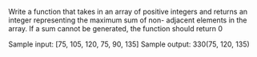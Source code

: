 Write a function that takes in an array of positive integers and returns an integer representing the maximum sum of non- adjacent elements in the array. If a sum cannot be generated, the function should return 0

Sample input: [75, 105, 120, 75, 90, 135]
Sample output: 330(75, 120, 135)
